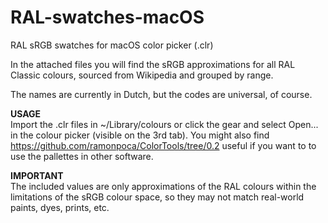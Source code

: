 # RAL-swatches-macOS
RAL sRGB swatches for macOS color picker (.clr)

In the attached files you will find the sRGB approximations for all RAL Classic colours, sourced from Wikipedia and grouped by range.

The names are currently in Dutch, but the codes are universal, of course.    
 
    
<b>USAGE</b>    
Import the .clr files in ~/Library/colours or click the gear and select Open... in the colour picker (visible on the 3rd tab).
You might also find https://github.com/ramonpoca/ColorTools/tree/0.2 useful if you want to to use the pallettes in other software.

<b>IMPORTANT</b>    
The included values are only approximations of the RAL colours within the limitations of the sRGB colour space, so they may not match real-world paints, dyes, prints, etc.
